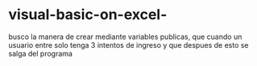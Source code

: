 # visual-basic-on-excel-
busco la manera de crear mediante variables publicas, que cuando un usuario entre solo tenga 3 intentos de ingreso y que despues de esto se salga del programa 
